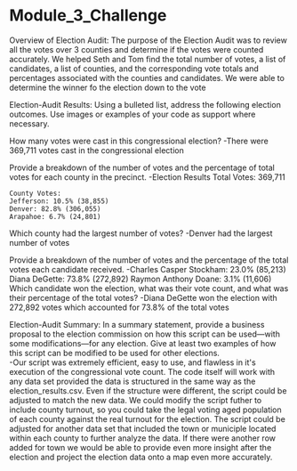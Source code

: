 # Module_3_Challenge

Overview of Election Audit: The purpose of the Election Audit was to review all the votes over 3 counties and determine if the votes were counted accurately.  We helped Seth and Tom find the total number of votes, a list of candidates, a list of counties, and the corresponding vote totals and percentages associated with the counties and candidates.  We were able to determine the winner fo the election down to the vote

Election-Audit Results: Using a bulleted list, address the following election outcomes. Use images or examples of your code as support where necessary.

  How many votes were cast in this congressional election?
    -There were 369,711 votes cast in the congressional election 
  
  Provide a breakdown of the number of votes and the percentage of total votes for each county in the precinct.
    -Election Results
    Total Votes: 369,711
 
    County Votes: 
    Jefferson: 10.5% (38,855)
    Denver: 82.8% (306,055)
    Arapahoe: 6.7% (24,801)
  
  Which county had the largest number of votes?
    -Denver had the largest number of votes
    
  Provide a breakdown of the number of votes and the percentage of the total votes each candidate received.
    -Charles Casper Stockham: 23.0% (85,213)
      Diana DeGette: 73.8% (272,892)
      Raymon Anthony Doane: 3.1% (11,606)  
  Which candidate won the election, what was their vote count, and what was their percentage of the total votes?
    -Diana DeGette won the election with 272,892 votes which accounted for 73.8% of the total votes
   
 Election-Audit Summary: In a summary statement, provide a business proposal to the election commission on how this script can be used—with some modifications—for any election. Give at least two examples of how this script can be modified to be used for other elections.  
  -Our script was extremely efficient, easy to use, and flawless in it's execution of the congressional vote count.  The code itself will work with any data set provided the       data is structured in the same way as the election_results.csv.  Even if the structure were different, the script could be adjusted to match the new data.  We could modify the   script futher to include county turnout, so you could take the legal voting aged population of each county against the real turnout for the election.  The script could be       adjusted for another data set that included the town or municiple located within each county to further analyze the data.  If there were another row added for town we would be   able to provide even more insight after the election and project the election data onto a map even more accurately.
